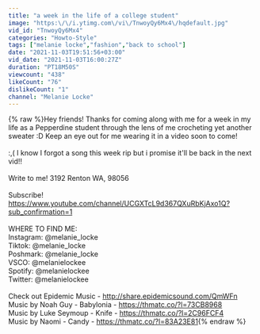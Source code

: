 ```yaml
---
title: "a week in the life of a college student"
image: "https:\/\/i.ytimg.com\/vi\/TnwoyQy6Mx4\/hqdefault.jpg"
vid_id: "TnwoyQy6Mx4"
categories: "Howto-Style"
tags: ["melanie locke","fashion","back to school"]
date: "2021-11-03T19:51:56+03:00"
vid_date: "2021-11-03T16:00:27Z"
duration: "PT18M50S"
viewcount: "438"
likeCount: "76"
dislikeCount: "1"
channel: "Melanie Locke"
---
```

{% raw %}Hey friends! Thanks for coming along with me for a week in my life as a Pepperdine student through the lens of me crocheting yet another sweater :D Keep an eye out for me wearing it in a video soon to come!<br /><br />:,( I know I forgot a song this week rip but i promise it'll be back in the next vid!!<br /><br />Write to me! 3192 Renton WA, 98056<br /><br />Subscribe! <a rel="nofollow" target="blank" href="https://www.youtube.com/channel/UCGXTcL9d367QXuRbKjAxo1Q?sub_confirmation=1">https://www.youtube.com/channel/UCGXTcL9d367QXuRbKjAxo1Q?sub_confirmation=1</a><br /><br />WHERE TO FIND ME:<br />Instagram: @melanie_locke<br />Tiktok: @melanie_locke<br />Poshmark: @melanie_locke<br />VSCO: @melanielockee<br />Spotify: @melanielockee<br />Twitter: @melanielockee<br /><br />Check out Epidemic Music - <a rel="nofollow" target="blank" href="http://share.epidemicsound.com/QmWFn">http://share.epidemicsound.com/QmWFn</a><br />Music by Noah Guy - Babylonia  - <a rel="nofollow" target="blank" href="https://thmatc.co/?l=73CB8968">https://thmatc.co/?l=73CB8968</a><br />Music by Luke Seymoup - Knife - <a rel="nofollow" target="blank" href="https://thmatc.co/?l=2C96FCF4">https://thmatc.co/?l=2C96FCF4</a><br />Music by Naomi - Candy - <a rel="nofollow" target="blank" href="https://thmatc.co/?l=83A23E81">https://thmatc.co/?l=83A23E81</a>{% endraw %}
